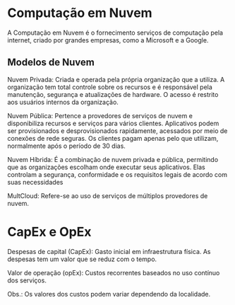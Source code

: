 # Computação em Nuvem

A Computação em Nuvem é o fornecimento serviços de computação pela internet, criado por grandes empresas, como a Microsoft e a Google.

## Modelos de Nuvem

Nuvem Privada: Criada e operada pela própria organização que a utiliza. A organização tem total controle sobre os recursos e é responsável pela manutenção, segurança e atualizações de hardware. O acesso é restrito aos usuários internos da organização.

Nuvem Pública: Pertence a provedores de serviços de nuvem e disponibiliza recursos e serviços para vários clientes. Aplicativos podem ser provisionados e desprovisionados rapidamente, acessados por meio de conexões de rede seguras. Os clientes pagam apenas pelo que utilizam, normalmente após o período de 30 dias.

Nuvem Híbrida: É a combinação de nuvem privada e pública, permitindo que as organizações escolham onde executar seus aplicativos. Elas controlam a segurança, conformidade e os requisitos legais de acordo com suas necessidades

MultCloud: Refere-se ao uso de serviços de múltiplos provedores de nuvem.

# CapEx e OpEx

Despesas de capital (CapEx): Gasto inicial em infraestrutura física. As despesas tem um valor que se reduz com o tempo.

Valor de operação (opEx): Custos recorrentes baseados no uso contínuo dos serviços.

Obs.: Os valores dos custos podem variar dependendo da localidade.
